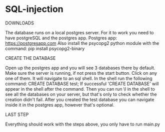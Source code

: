 # SQL-injection

DOWNLOADS

The database runs on a local postgres server.
For it to work you need to have postgreSQL and the postgres app. 
Postgres app: https://postgresapp.com
Also install the psycopg2 python module with the command: pip install psycopg2-binary

CREATE THE DATABASE

Open up the postgres app and you will see 3 databases there by default.
Make sure the server is running, if not press the start button.
Click on any one of them.
It will navigate to an sql shell.
In the shell run the following command: CREATE DATABASE test;
If successful 'CREATE DATABASE' will appear in the shell after the command.
Then you can run \l in the shell to see all the databases on your server, but that's only to check whether the creation didn't fail.
After you created the test database you can navigate inside it in the postgres app, however that's optional.


LAST STEP

Everything should work with the steps above, you only have to run main.py